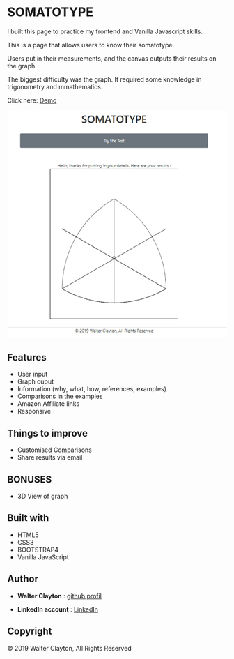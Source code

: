 # SOMATOTYPE

I built this page to practice my frontend and Vanilla Javascript skills. 

This is a page that allows users to know their somatotype. 

Users put in their measurements, and the canvas outputs their results on the graph. 

The biggest difficulty was the graph. It required some knowledge in trigonometry and mmathematics. 

Click here: [Demo](https://walter-clayton.github.io/somatotype/)

![capture](somatotype.gif)

## Features

* User input
* Graph ouput
* Information (why, what, how, references, examples)
* Comparisons in the examples
* Amazon Affiliate links
* Responsive

## Things to improve

* Customised Comparisons 
* Share results via email

## BONUSES

* 3D View of graph

## Built with

* HTML5
* CSS3
* BOOTSTRAP4
* Vanilla JavaScript

## Author

* **Walter Clayton** : [github profil](https://github.com/walter-clayton)

* **LinkedIn account** : [LinkedIn](https://www.linkedin.com/in/walter-clayton-2b50b4191/)

## Copyright

<p>&copy; 2019 Walter Clayton, All Rights Reserved<p>